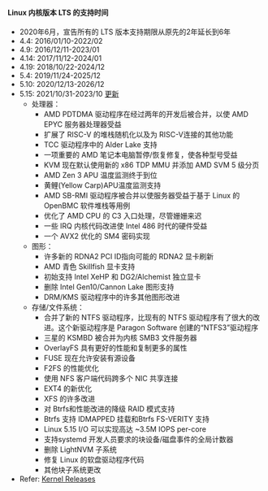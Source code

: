 #### Linux 内核版本 LTS 的支持时间
- 2020年6月，宣告所有的 LTS 版本支持期限从原先的2年延长到6年
- 4.4: 2016/01/10-2022/02
- 4.9: 2016/12/11-2023/01
- 4.14: 2017/11/12-2024/01
- 4.19: 2018/10/22-2024/12
- 5.4: 2019/11/24-2025/12
- 5.10: 2020/12/13-2026/12
- 5.15: 2021/10/31-2023/10 [更新](https://www.phoronix.com/scan.php?page=article&item=linux-515-features)
  - 处理器：
    - AMD PDTDMA 驱动程序在经过两年的开发后被合并，以使 AMD EPYC 服务器处理器受益
    - 扩展了 RISC-V 的堆栈随机化以及为 RISC-V连接的其他功能
    - TCC 驱动程序中的 Alder Lake 支持
    - 一项重要的 AMD 笔记本电脑暂停/恢复修复，使各种型号受益
    - KVM 现在默认使用新的 x86 TDP MMU 并添加 AMD SVM 5 级分页
    - AMD Zen 3 APU 温度监测终于到位
    - 黄鲤(Yellow Carp)APU温度监测支持
    - AMD SB-RMI 驱动程序被合并以使服务器受益于基于 Linux 的 OpenBMC 软件堆栈等用例
    - 优化了 AMD CPU 的 C3 入口处理，尽管姗姗来迟
    - 一些 IRQ 内核代码改进使 Intel 486 时代的硬件受益
    - 一个 AVX2 优化的 SM4 密码实现
  - 图形：
    - 许多新的 RDNA2 PCI ID指向可能的 RDNA2 显卡刷新
    - AMD 青色 Skillfish 显卡支持
    - 初始支持 Intel XeHP 和 DG2/Alchemist 独立显卡
    - 删除 Intel Gen10/Cannon Lake 图形支持
    - DRM/KMS 驱动程序中的许多其他图形改进
  - 存储/文件系统：
    - 合并了新的 NTFS 驱动程序，比现有的 NTFS 驱动程序有了很大的改进。这个新驱动程序是 Paragon Software 创建的“NTFS3”驱动程序
    - 三星的 KSMBD 被合并为内核 SMB3 文件服务器
    - OverlayFS 具有更好的性能和复制更多的属性
    - FUSE 现在允许安装有源设备
    - F2FS 的性能优化
    - 使用 NFS 客户端代码跨多个 NIC 共享连接
    - EXT4 的新优化
    - XFS 的许多改进
    - 对 Btrfs和性能改进的降级 RAID 模式支持
    - Btrfs 支持 IDMAPPED 挂载和Btrfs FS-VERITY 支持
    - Linux 5.15 I/O 可以实现高达 ~3.5M IOPS per-core
    - 支持systemd 开发人员要求的块设备/磁盘事件的全局计数器
    - 删除 LightNVM 子系统
    - 修复 Linux 的软盘驱动程序代码
    - 其他块子系统更改
- Refer: [Kernel Releases](https://www.kernel.org/category/releases.html)
